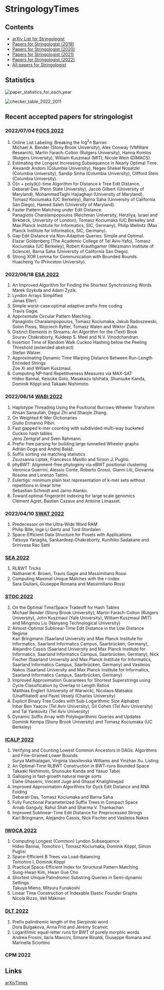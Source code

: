 # StringologyTimes


## Contents
- [arXiv List for Stringologist](https://stringologytimes.github.io/StringologyTimes/docs/output/arxiv_list)
- [Papers for Stringologist (2019)](https://stringologytimes.github.io/StringologyTimes/docs/output/list_2019)
- [Papers for Stringologist (2020)](https://stringologytimes.github.io/StringologyTimes/docs/output/list_2020)
- [Papers for Stringologist (2021)](https://stringologytimes.github.io/StringologyTimes/docs/output/list_2021)
- [Papers for Stringologist (2022)](https://stringologytimes.github.io/StringologyTimes/docs/output/list_2022)
- [All papers for Stringologist](https://stringologytimes.github.io/StringologyTimes/docs/output/complete_list)

## Statistics

![paper_statistics_for_each_year](https://stringologytimes.github.io/StringologyTimes/docs/output/paper_statistics_for_each_year.png)

![checker_table_2022_2011](https://stringologytimes.github.io/StringologyTimes/docs/output/checker_table_2022_2011.png)


## Recent accepted papers for stringologist

### 2022/07/04 [FOCS 2022](https://focs2022.eecs.berkeley.edu/accepted_papers.html)

1. Online List Labeling: Breaking the $\log^2 n$ Barrier.  
Michael A. Bender (Stony Brook University), Alex Conway (VMWare Research), Martin Farach-Colton (Rutgers University), Hanna Komlos (Rutgers University), William Kuszmaul (MIT), Nicole Wein (DIMACS).  
2. Estimating the Longest Increasing Subsequence in Nearly Optimal Time.  
Alexandr Andoni (Columbia University), Negev Shekel Nosatzki (Columbia University), Sandip Sinha (Columbia University), Clifford Stein (Columbia University).  
3. Õ(n + poly(k))-time Algorithm for Distance k Tree Edit Distance.  
Debarati Das (Penn State University), Jacob Gilbert (University of Maryland), MohammadTaghi Hajiaghayi (University of Maryland), Tomasz Kociumaka (UC Berkeley), Barna Saha (University of California San Diego), Hamed Saleh (University of Maryland).  
4. Faster Pattern Matching under Edit Distance.  
Panagiotis Charalampopoulos (Reichman University, Herzliya, Israel and Birkbeck, University of London), Tomasz Kociumaka (UC Berkeley and Max Planck Institute for Informatics, SIC, Germany), Philip Wellnitz (Max Planck Institute for Informatics, SIC, Germany).  
5. Gap Edit Distance via Non-Adaptive Queries: Simple and Optimal.  
Elazar Goldenberg (The Academic College of Tel Aviv-Yafo), Tomasz Kociumaka (UC Berkeley), Robert Krauthgamer (Weizmann Institute of Science), Barna Saha (University of California San Diego).  
6. Strong XOR Lemma for Communication with Bounded Rounds.  
Huacheng Yu (Princeton University).  

### 2022/06/18 [ESA 2022](https://algo2022.eu/esa/#papers)

1. An Improved Algorithm for Finding the Shortest Synchronizing Words  
Marek Szykuła and Adam Zyzik.  
2. Lyndon Arrays Simplified  
Jonas Ellert.  
3. Simple worst-case optimal adaptive prefix-free coding  
Travis Gagie.  
4. Approximate Circular Pattern Matching  
Panagiotis Charalampopoulos, Tomasz Kociumaka, Jakub Radoszewski, Solon Pissis, Wojciech Rytter, Tomasz Walen and Wiktor Zuba.  
5. Distinct Elements in Streams: An Algorithm for the (Text) Book  
Sourav Chakraborty, Kuldeep S. Meel and N.V. Vinodchandran.   
6. Insertion Time of Random Walk Cuckoo Hashing below the Peeling Threshold (extended abstract)  
Stefan Walzer.   
7. Approximating Dynamic Time Warping Distance Between Run-Length Encoded Strings  
Zoe Xi and William Kuszmaul.   
8. Computing NP-hard Repetitiveness Measures via MAX-SAT  
Hideo Bannai, Keisuke Goto, Masakazu Ishihata, Shunsuke Kanda, Dominik Köppl and Takaaki Nishimoto.   

### 2022/06/14 [WABI 2022](https://algo2022.eu/wabi/)
1. Haplotype Threading Using the Positional Burrows-Wheeler Transform   
Ahsan Sanaullah, Degui Zhi and Shaojie Zhang.   
2. On Weighted K-Mer Dictionaries  
Giulio Ermanno Pibiri.   
3. Fast gapped k-mer counting with subdivided multi-way bucketed Cuckoo hash tables  
Jens Zentgraf and Sven Rahmann.  
4. Prefix-free parsing for building large tunnelled Wheeler graphs  
Adrián Goga and Andrej Baláž.  
5. Suffix sorting via matching statistics  
Zsuzsanna Liptak, Francesco Masillo and Simon J. Puglisi.  
6. phyBWT: Alignment-free phylogeny via eBWT positional clustering  
Veronica Guerrini, Alessio Conte, Roberto Grossi, Gianni Liti, Giovanna Rosone and Lorenzo Tattini.  
7. Eulertigs: minimum plain text representation of k-mer sets without repetitions in linear time  
Sebastian Schmidt and Jarno Alanko.  
8. Toward optimal fingerprint indexing for large scale genomics  
Clément Agret, Bastien Cazaux and Antoine Limasset.  

### 2022/04/10 [SWAT 2022](https://www.setur.fo/en/education/swat-2022/) 

1. Predecessor on the Ultra-Wide Word RAM  
Philip Bille, Inge Li Gørtz and Tord Stordalen  
2. Space-Efficient Data Structure for Posets with Applications  
Tatsuya Yanagita, Sankardeep Chakraborty, Kunihiko Sadakane and Srinivasa Rao Satti


### [SEA 2022](https://sea2022.ifi.uni-heidelberg.de/acceptedpapers.html)
1. RLBWT Tricks  
Nathaniel K. Brown, Travis Gagie and Massimiliano Rossi  
2. Computing Maximal Unique Matches with the r-index  
Sara Giuliani, Giuseppe Romana and Massimiliano Rossi  

### [STOC 2022](http://acm-stoc.org/stoc2022/accepted-papers.html)

1. On the Optimal Time/Space Tradeoff for Hash Tables  
Michael Bender (Stony Brook University), Martin Farach-Colton (Rutgers University), John Kuszmaul (Yale University), William Kuszmaul (MIT) and Mingmou Liu (Nanyang Technological University)  
2. Almost-Optimal Sublinear-Time Edit Distance in the Low Distance Regime  
Karl Bringmann (Saarland University and Max Planck Institute for Informatics, Saarland Informatics Campus, Saarbrücken, Germany), Alejandro Cassis (Saarland University and Max Planck Institute for Informatics, Saarland Informatics Campus, Saarbrücken, Germany), Nick Fischer (Saarland University and Max Planck Institute for Informatics, Saarland Informatics Campus, Saarbrücken, Germany) and Vasileios Nakos (Saarland University and Max Planck Institute for Informatics, Saarland Informatics Campus, Saarbrücken, Germany)   
3. Improved Approximation Guarantees for Shortest Superstrings using Cycle Classification by Overlap to Length Ratios  
Matthias Englert (University of Warwick), Nicolaos Matsakis (Unaffiliated) and Pavel Veselý (Charles University)   
4. Explicit Binary Tree Codes with Sub-Logarithmic Size Alphabet  
Inbar Ben Yaacov (Tel Aviv University), Gil Cohen (Tel Aviv University) and Tal Yankovitz (Tel Aviv University)   
5. Dynamic Suffix Array with Polylogarithmic Queries and Updates  
Dominik Kempa (Stony Brook University) and Tomasz Kociumaka (UC Berkeley)   

### [ICALP 2022](https://icalp2022.irif.fr/?page_id=85)
1. Verifying and Counting Lowest Common Ancestors in DAGs: Algorithms and Fine-Grained Lower Bounds  
Surya Mathialagan, Virginia Vassilevska Williams and Yinzhan Xu. Listing  
2. An Optimal-Time RLBWT Construction in BWT-runs Bounded Space  
Takaaki Nishimoto, Shunsuke Kanda and Yasuo Tabei  
3. Galloping in fast-growth natural merge sorts  
Elahe Ghasemi, Vincent Jugé and Ghazal Khalighinejad  
4. Improved Approximation Algorithms for Dyck Edit Distance and RNA Folding  
Debarati Das, Tomasz Kociumaka and Barna Saha  
5. Fully Functional Parameterized Suffix Trees in Compact Space  
Arnab Ganguly, Rahul Shah and Sharma V. Thankachan  
6. Improved Sublinear-Time Edit Distance for Preprocessed Strings  
Karl Bringmann, Alejandro Cassis, Nick Fischer and Vasileios Nakos  

### [IWOCA 2022](https://www.uni-trier.de/en/universitaet/fachbereiche-faecher/fachbereich-iv/faecher/informatikwissenschaften/professuren/theoretische-informatik/research/conferences-and-workshops/iwoca-2022)
1. Computing Longest (Common) Lyndon Subsequence  
Hideo Bannai, Tomohiro I, Tomasz Kociumaka, Dominik Köppl, Simon Puglisi 
2. Space-Efficient B Trees via Load-Balancing  
Tomohiro I, Dominik Köppl  
3. Practical Space-Efficient Index for Structural Pattern Matching  
Sung-Hwan Kim, Hwan Gue Cho  
4. Shortest Unique Palindromic Substring Queries in Semi-dynamic Settings  
Takuya Mieno, Mitsuru Funakoshi  
5. Linear Time Construction of Indexable Elastic Founder Graphs  
Nicola Rizzo, Veli Mäkinen  

### [DLT 2022](https://www.usf.edu/arts-sciences/conferences/dlt2022/accepted_papers.aspx)
1. Prefix palindromic length of the Sierpinski word  
Dora Bulgakova, Anna Frid and Jérémy Scanvic  
2. Logarithmic equal-letter runs for BWT of purely morphic words  
Andrea Frosini, Ilaria Mancini, Simone Rinaldi, Giuseppe Romana and Marinella Sciortino  


### CPM 2022 



## Links
[arXivTimes](https://github.com/arXivTimes/arXivTimes)